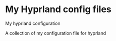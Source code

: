 # My Hyprland config files
My hyprland configuration

A collection of my configuration file for hyprland
